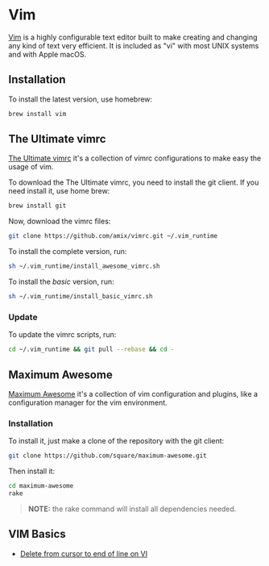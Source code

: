 # Vim

[Vim](http://www.vim.org/) is a highly configurable text editor built to make creating and changing any kind of text very efficient. It is included as "vi" with most UNIX systems and with Apple macOS.

## Installation

To install the latest version, use homebrew:

```bash
brew install vim
```

## The Ultimate vimrc

[The Ultimate vimrc](https://github.com/amix/vimrc) it's a collection of vimrc configurations to make easy the usage of vim.

To download the The Ultimate vimrc, you need to install the git client. If you need install it, use home brew:

```bash
brew install git
```

Now, download the vimrc files:

```bash
git clone https://github.com/amix/vimrc.git ~/.vim_runtime
```

To install the complete version, run:

```bash
sh ~/.vim_runtime/install_awesome_vimrc.sh
```

To install the _basic_ version, run:

```bash
sh ~/.vim_runtime/install_basic_vimrc.sh
```

### Update

To update the vimrc scripts, run:

```bash
cd ~/.vim_runtime && git pull --rebase && cd -
```

## Maximum Awesome

[Maximum Awesome](https://github.com/square/maximum-awesome) it's a collection of vim configuration and plugins, like a configuration manager for the vim environment.

### Installation

To install it, just make a clone of the repository with the git client:

```bash
git clone https://github.com/square/maximum-awesome.git
```

Then install it:

```bash
cd maximum-awesome
rake
```

> **NOTE:** the rake command will install all dependencies needed.

## VIM Basics

* [Delete from cursor to end of line on VI](https://unix.stackexchange.com/questions/4415/delete-from-cursor-to-end-of-line-on-vi)
